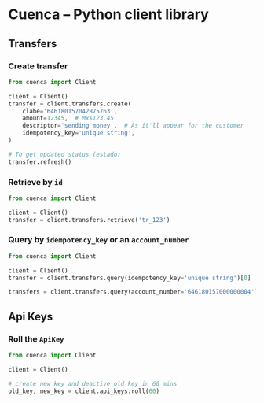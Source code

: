 # Cuenca – Python client library

## Transfers

### Create transfer

```python
from cuenca import Client

client = Client()
transfer = client.transfers.create(
    clabe='646180157042875763',
    amount=12345,  # Mx$123.45
    descriptor='sending money',  # As it'll appear for the customer
    idempotency_key='unique string',
)

# To get updated status (estado)
transfer.refresh()
```


### Retrieve by `id`

```python
from cuenca import Client

client = Client()
transfer = client.transfers.retrieve('tr_123')
```

### Query by `idempotency_key` or an `account_number`

```python
from cuenca import Client

client = Client()
transfer = client.transfers.query(idempotency_key='unique string')[0]

transfers = client.transfers.query(account_number='646180157000000004')
```

## Api Keys

### Roll the `ApiKey`

```python
from cuenca import Client

client = Client()

# create new key and deactive old key in 60 mins
old_key, new_key = client.api_keys.roll(60)
```
